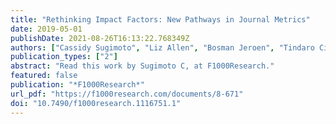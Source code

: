 ```yaml
---
title: "Rethinking Impact Factors: New Pathways in Journal Metrics"
date: 2019-05-01
publishDate: 2021-08-26T16:13:22.768349Z
authors: ["Cassidy Sugimoto", "Liz Allen", "Bosman Jeroen", "Tindaro Cicero", "Stephen Curry", "Sarah de Rijcke", "Annette Flanagin", "Michele Garfinkel", "Michael Hill", "Vincent Larivière", "Jennifer Lin", "Marco Malgarini", "Ben Martin", "Marie McVeigh", "Alexis-Michel Mugabushaka", "Dakota Murray", "Renato H. L. Pedrosa", "Andrew Plume", "James Pringle", "Bernd Pulverer", "Martijn Roelandse", "Fei Shu", "James Walker", "Ludo Waltman", "Paul Wouters"]
publication_types: ["2"]
abstract: "Read this work by Sugimoto C, at F1000Research."
featured: false
publication: "*F1000Research*"
url_pdf: "https://f1000research.com/documents/8-671"
doi: "10.7490/f1000research.1116751.1"
---
```


